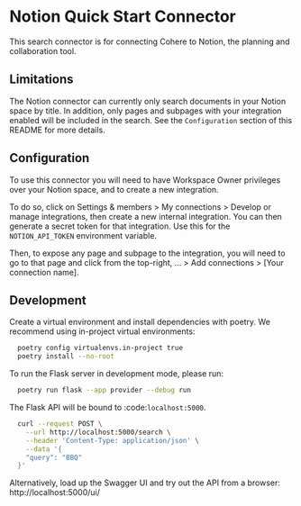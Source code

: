 # Notion Quick Start Connector

This search connector is for connecting Cohere to Notion, the planning and collaboration tool.

## Limitations

The Notion connector can currently only search documents in your Notion space by title. In addition, only pages and subpages with your integration enabled will be included in the search. See the `Configuration` section of this README for more details.

## Configuration

To use this connector you will need to have Workspace Owner privileges over your Notion space, and to create a
new integration.

To do so, click on Settings & members > My connections > Develop or manage integrations,
then create a new internal integration. You can then generate a secret token for that integration. Use this
for the `NOTION_API_TOKEN` environment variable.

Then, to expose any page and subpage to the integration, you will need to go to that page
and click from the top-right, ... > Add connections > [Your connection name].

## Development

Create a virtual environment and install dependencies with poetry. We recommend using in-project virtual environments:

```bash
  poetry config virtualenvs.in-project true
  poetry install --no-root
```

To run the Flask server in development mode, please run:

```bash
  poetry run flask --app provider --debug run
```

The Flask API will be bound to :code:`localhost:5000`.

```bash
  curl --request POST \
    --url http://localhost:5000/search \
    --header 'Content-Type: application/json' \
    --data '{
    "query": "BBQ"
  }'
```

Alternatively, load up the Swagger UI and try out the API from a browser: http://localhost:5000/ui/
